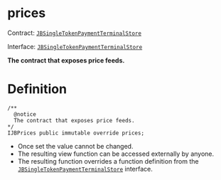# prices

Contract: [`JBSingleTokenPaymentTerminalStore`](/api/contracts/jbsingletokenpaymentterminalstore/README.md)​‌

Interface: [`JBSingleTokenPaymentTerminalStore`](/api/interfaces/ijbsingletokenpaymentterminalstore.md)

**The contract that exposes price feeds.**

# Definition

```
/** 
  @notice 
  The contract that exposes price feeds.
*/
IJBPrices public immutable override prices;
```

* Once set the value cannot be changed.
* The resulting view function can be accessed externally by anyone.
* The resulting function overrides a function definition from the [`JBSingleTokenPaymentTerminalStore`](/api/interfaces/ijbsingletokenpaymentterminalstore.md) interface.
